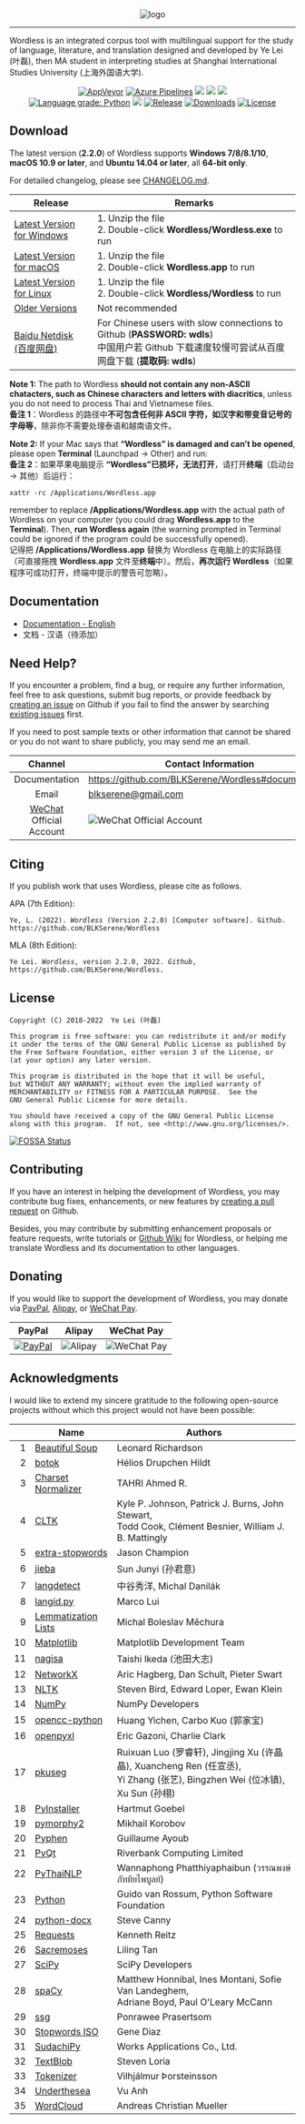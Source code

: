 <!--
# Wordless: README
# Copyright (C) 2018-2022  Ye Lei (叶磊)
#
# This program is free software: you can redistribute it and/or modify
# it under the terms of the GNU General Public License as published by
# the Free Software Foundation, either version 3 of the License, or
# (at your option) any later version.
#
# This program is distributed in the hope that it will be useful,
# but WITHOUT ANY WARRANTY; without even the implied warranty of
# MERCHANTABILITY or FITNESS FOR A PARTICULAR PURPOSE.  See the
# GNU General Public License for more details.
#
# You should have received a copy of the GNU General Public License
# along with this program.  If not, see <http://www.gnu.org/licenses/>.
-->

<div align="center"><img src="/doc/wl_logo.png" alt="logo"></div>

---
Wordless is an integrated corpus tool with multilingual support for the study of language, literature, and translation designed and developed by Ye Lei (叶磊), then MA student in interpreting studies at Shanghai International Studies University (上海外国语大学).

<div align="center">
    <a href="https://ci.appveyor.com/project/BLKSerene/wordless">
        <img src="https://ci.appveyor.com/api/projects/status/github/BLKSerene/Wordless?svg=true" alt="AppVeyor"></a>
    <a href="https://dev.azure.com/blkserene/BLKSerene%20-%20Github/_build/latest?definitionId=1&branchName=main">
        <img src="https://dev.azure.com/blkserene/BLKSerene%20-%20Github/_apis/build/status/BLKSerene.Wordless?branchName=main" alt="Azure Pipelines"></a>
    <a href="https://github.com/BLKSerene/Wordless/actions?query=workflow%3ATests" alt="Github Actions">
        <img src="https://github.com/BLKSerene/Wordless/workflows/Tests/badge.svg"></a>
    <a href="https://github.com/BLKSerene/Wordless/actions?query=workflow%3ACodeQL" alt="CodeQL">
        <img src="https://github.com/BLKSerene/Wordless/workflows/CodeQL/badge.svg"></a>
    <a href="https://app.fossa.com/projects/git%2Bgithub.com%2FBLKSerene%2FWordless?ref=badge_shield" alt="FOSSA Status">
        <img src="https://app.fossa.com/api/projects/git%2Bgithub.com%2FBLKSerene%2FWordless.svg?type=shield"></a>
</div>

<div align="center">
    <a href="https://lgtm.com/projects/g/BLKSerene/Wordless/context:python">
        <img alt="Language grade: Python" src="https://img.shields.io/lgtm/grade/python/g/BLKSerene/Wordless.svg?logo=lgtm&logoWidth=18"/></a>
    <a href="https://codecov.io/gh/BLKSerene/Wordless" alt="Codecov">
        <img src="https://codecov.io/gh/BLKSerene/Wordless/branch/main/graph/badge.svg?token=ED6TW92A7G"></a>
    <a href="https://github.com/BLKSerene/Wordless/releases">
        <img src="https://img.shields.io/github/v/release/BLKSerene/Wordless?include_prereleases&label=Release&sort=semver" alt="Release"></a>
    <a href="https://github.com/BLKSerene/Wordless#download">
        <img src="https://img.shields.io/github/downloads/BLKSerene/Wordless/total?label=Downloads" alt="Downloads"></a>
    <a href="https://github.com/BLKSerene/Wordless/blob/main/LICENSE.txt">
        <img src="https://img.shields.io/github/license/BLKSerene/Wordless?label=License" alt="License"></a>
</div>


## Download
The latest version (**2.2.0**) of Wordless supports **Windows 7/8/8.1/10**, **macOS 10.9 or later**, and **Ubuntu 14.04 or later**, all **64-bit only**.

For detailed changelog, please see [CHANGELOG.md](https://github.com/BLKSerene/Wordless/blob/main/src/CHANGELOG.md).

Release|Remarks
-------|------------
[Latest Version for Windows](https://github.com/BLKSerene/Wordless/releases/download/2.2.0/wordless_2.2.0_windows.zip)|1. Unzip the file<br>2. Double-click **Wordless/Wordless.exe** to run
[Latest Version for macOS](https://github.com/BLKSerene/Wordless/releases/download/2.2.0/wordless_2.2.0_macos.zip)|1. Unzip the file<br>2. Double-click **Wordless.app** to run
[Latest Version for Linux](https://github.com/BLKSerene/Wordless/releases/download/2.2.0/wordless_2.2.0_linux.tar.gz)|1. Unzip the file<br>2. Double-click **Wordless/Wordless** to run
[Older Versions](https://github.com/BLKSerene/Wordless/releases)|Not recommended
[Baidu Netdisk (百度网盘)](https://pan.baidu.com/s/1--ZzABrDQBZlZagWlVQMbg)|For Chinese users with slow connections to Github (**PASSWORD: wdls**)<br>中国用户若 Github 下载速度较慢可尝试从百度网盘下载 (**提取码: wdls**)

**Note 1:** The path to Wordless **should not contain any non-ASCII chatacters, such as Chinese characters and letters with diacritics**, unless you do not need to process Thai and Vietnamese files.<br>
**备注 1**：Wordless 的路径中**不可包含任何非 ASCII 字符，如汉字和带变音记号的字母等**，除非你不需要处理泰语和越南语文件。

**Note 2:** If your Mac says that **“Wordless” is damaged and can’t be opened**, please open **Terminal** (Launchpad → Other) and run:<br>
**备注 2**：如果苹果电脑提示 **“Wordless”已损坏，无法打开**，请打开**终端**（启动台 → 其他）后运行：

    xattr -rc /Applications/Wordless.app

remember to replace **/Applications/Wordless.app** with the actual path of Wordless on your computer (you could drag **Wordless.app** to the **Terminal**). Then, **run Wordless again** (the warning prompted in Terminal could be ignored if the program could be successfully opened).<br>
记得把 **/Applications/Wordless.app** 替换为 Wordless 在电脑上的实际路径（可直接拖拽 **Wordless.app** 文件至**终端**中）。然后，**再次运行 Wordless**（如果程序可成功打开，终端中提示的警告可忽略）。

<span id="doc"></span>
## Documentation
- [Documentation - English](https://github.com/BLKSerene/Wordless/blob/main/doc/doc_eng.md)
- 文档 - 汉语（待添加）

## Need Help?
If you encounter a problem, find a bug, or require any further information, feel free to ask questions, submit bug reports, or provide feedback by [creating an issue](https://github.com/BLKSerene/Wordless/issues/new) on Github if you fail to find the answer by searching [existing issues](https://github.com/BLKSerene/Wordless/issues) first.

If you need to post sample texts or other information that cannot be shared or you do not want to share publicly, you may send me an email.

Channel      |Contact Information
:-----------:|-------------------
Documentation|https://github.com/BLKSerene/Wordless#documentation
Email        |blkserene@gmail.com
[WeChat](https://www.wechat.com/en/) Official Account|![WeChat Official Account](/src/imgs/wechat_official_account.jpg)

## Citing
If you publish work that uses Wordless, please cite as follows.

APA (7th Edition):

<pre><code>Ye, L. (2022). <i>Wordless</i> (Version 2.2.0) [Computer software]. Github. https://github.com/BLKSerene/Wordless</code></pre>

MLA (8th Edition):

<pre><code>Ye Lei. <i>Wordless</i>, version 2.2.0, 2022. <i>Github</i>, https://github.com/BLKSerene/Wordless.</code></pre>

## License
    Copyright (C) 2018-2022  Ye Lei (叶磊)
    
    This program is free software: you can redistribute it and/or modify
    it under the terms of the GNU General Public License as published by
    the Free Software Foundation, either version 3 of the License, or
    (at your option) any later version.
    
    This program is distributed in the hope that it will be useful,
    but WITHOUT ANY WARRANTY; without even the implied warranty of
    MERCHANTABILITY or FITNESS FOR A PARTICULAR PURPOSE.  See the
    GNU General Public License for more details.
    
    You should have received a copy of the GNU General Public License
    along with this program.  If not, see <http://www.gnu.org/licenses/>.

[![FOSSA Status](https://app.fossa.com/api/projects/git%2Bgithub.com%2FBLKSerene%2FWordless.svg?type=large)](https://app.fossa.com/projects/git%2Bgithub.com%2FBLKSerene%2FWordless?ref=badge_large)

## Contributing
If you have an interest in helping the development of Wordless, you may contribute bug fixes, enhancements, or new features by [creating a pull request](https://github.com/BLKSerene/Wordless/pulls) on Github.

Besides, you may contribute by submitting enhancement proposals or feature requests, write tutorials or [Github Wiki](https://github.com/BLKSerene/Wordless/wiki) for Wordless, or helping me translate Wordless and its documentation to other languages.

## Donating
If you would like to support the development of Wordless, you may donate via [PayPal](https://www.paypal.com/), [Alipay](https://global.alipay.com/), or [WeChat Pay](https://pay.weixin.qq.com/index.php/public/wechatpay_en).

PayPal|Alipay|WeChat Pay
------|------|----------
[![PayPal](/src/imgs/donating_paypal.gif)](https://www.paypal.com/cgi-bin/webscr?cmd=_s-xclick&hosted_button_id=V2V54NYE2YD32)|![Alipay](/src/imgs/donating_alipay.png)|![WeChat Pay](/src/imgs/donating_wechat_pay.png)

## Acknowledgments
I would like to extend my sincere gratitude to the following open-source projects without which this project would not have been possible:

&nbsp;|Name|Authors
-----:|----|-------
1     |[Beautiful Soup](https://www.crummy.com/software/BeautifulSoup/)      |Leonard Richardson
2     |[botok](https://github.com/Esukhia/botok)                             |Hélios Drupchen Hildt
3     |[Charset Normalizer](https://github.com/Ousret/charset_normalizer)    |TAHRI Ahmed R.
4     |[CLTK](https://github.com/cltk/cltk)                                  |Kyle P. Johnson, Patrick J. Burns, John Stewart,<br>Todd Cook, Clément Besnier, William J. B. Mattingly
5     |[extra-stopwords](https://github.com/Xangis/extra-stopwords)          |Jason Champion
6     |[jieba](https://github.com/fxsjy/jieba)                               |Sun Junyi (孙君意)
7     |[langdetect](https://github.com/Mimino666/langdetect)                 |中谷秀洋, Michal Danilák
8     |[langid.py](https://github.com/saffsd/langid.py)                      |Marco Lui
9     |[Lemmatization Lists](https://github.com/michmech/lemmatization-lists)|Michal Boleslav Měchura
10    |[Matplotlib](https://matplotlib.org/)                                 |Matplotlib Development Team
11    |[nagisa](https://github.com/taishi-i/nagisa)                          |Taishi Ikeda (池田大志)
12    |[NetworkX](https://networkx.org/)                                     |Aric Hagberg, Dan Schult, Pieter Swart
13    |[NLTK](http://www.nltk.org/)                                          |Steven Bird, Edward Loper, Ewan Klein
14    |[NumPy](https://www.numpy.org/)                                       |NumPy Developers
15    |[opencc-python](https://github.com/yichen0831/opencc-python)          |Huang Yichen, Carbo Kuo (郭家宝)
16    |[openpyxl](https://foss.heptapod.net/openpyxl/openpyxl)               |Eric Gazoni, Charlie Clark
17    |[pkuseg](https://github.com/lancopku/pkuseg-python)                   |Ruixuan Luo (罗睿轩), Jingjing Xu (许晶晶), Xuancheng Ren (任宣丞),<br>Yi Zhang (张艺), Bingzhen Wei (位冰镇), Xu Sun (孙栩)
18    |[PyInstaller](http://www.pyinstaller.org/)                            |Hartmut Goebel
19    |[pymorphy2](https://github.com/kmike/pymorphy2)                       |Mikhail Korobov
20    |[Pyphen](https://pyphen.org/)                                         |Guillaume Ayoub
21    |[PyQt](https://riverbankcomputing.com/software/pyqt/)                 |Riverbank Computing Limited
22    |[PyThaiNLP](https://github.com/PyThaiNLP/pythainlp)                   |Wannaphong Phatthiyaphaibun (วรรณพงษ์ ภัททิยไพบูลย์)
23    |[Python](https://www.python.org/)                                     |Guido van Rossum, Python Software Foundation
24    |[python-docx](https://github.com/python-openxml/python-docx)          |Steve Canny
25    |[Requests](https://github.com/psf/requests)                           |Kenneth Reitz
26    |[Sacremoses](https://github.com/alvations/sacremoses)                 |Liling Tan
27    |[SciPy](https://scipy.org/scipylib/)                                  |SciPy Developers
28    |[spaCy](https://spacy.io/)                                            |Matthew Honnibal, Ines Montani, Sofie Van Landeghem,<br>Adriane Boyd, Paul O'Leary McCann
29    |[ssg](https://github.com/ponrawee/ssg)                                |Ponrawee Prasertsom
30    |[Stopwords ISO](https://github.com/stopwords-iso/stopwords-iso)       |Gene Diaz
31    |[SudachiPy](https://github.com/WorksApplications/sudachi.rs)          |Works Applications Co., Ltd.
32    |[TextBlob](https://github.com/sloria/TextBlob)                        |Steven Loria
33    |[Tokenizer](https://github.com/mideind/Tokenizer)                     |Vilhjálmur Þorsteinsson
34    |[Underthesea](https://github.com/undertheseanlp/underthesea)          |Vu Anh
35    |[WordCloud](https://github.com/amueller/word_cloud)                   |Andreas Christian Mueller
